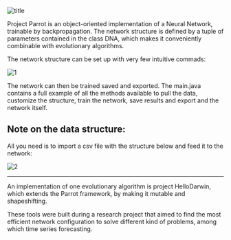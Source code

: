 ![title](https://user-images.githubusercontent.com/21087227/32349893-81e07dd4-c010-11e7-9742-8289f9285bb1.png)

Project Parrot is an object-oriented implementation of a Neural Network, trainable by backpropagation. The network structure is defined by a tuple of parameters contained in the class DNA, which makes it conveniently combinable with evolutionary algorithms. 

The network structure can be set up with very few intuitive commads:

![1](https://user-images.githubusercontent.com/21087227/32349904-8878ceda-c010-11e7-87a6-df11f69ec4e6.png)

The network can then be trained saved and exported. The main.java contains a full example of all the methods available to pull the data, customize the structure, train the network, save results and export and the network itself. 


## Note on the data structure: 
All you need is to import a csv file with the structure below and feed it to the network:

![2](https://user-images.githubusercontent.com/21087227/32345507-5289e5e2-c002-11e7-9bc5-51ba7a5754fc.PNG)



--- 

An implementation of one evolutionary algorithm is project HelloDarwin, which extends the Parrot framework, by making it mutable and shapeshifting. 

These tools were built during a  research project that aimed to find the most efficient network configuration to solve different kind of problems, among which time series forecasting. 
